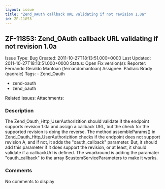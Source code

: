 ```yaml
---
layout: issue
title: "Zend_OAuth callback URL validating if not revision 1.0a"
id: ZF-11853
---
```


ZF-11853: Zend\_OAuth callback URL validating if not revision 1.0a
------------------------------------------------------------------

 Issue Type: Bug Created: 2011-10-27T18:13:51.000+0000 Last Updated: 2011-10-27T18:13:51.000+0000 Status: Open Fix version(s): 
 Reporter:  Fernando Geraldo Mantoan (fernandomantoan)  Assignee:  Pádraic Brady (padraic)  Tags: - Zend\_Oauth
- zend-oauth
- zend\_oauth
 
 Related issues: 
 Attachments: 
### Description

The Zend\_Oauth\_Http\_UserAuthorizition should validate if the endpoint supports revision 1.0a and assign a callback URL, but the check for the supported revision is doing the reverse. The method assembleParams() in Zend\_Oauth\_Http\_UserAuthorizition checks if the endpoint does not support revision A, and if not, it adds the "oauth\_callback" parameter. But, it should add this parameter if it does support the revision, or at least, it should validate if a callbackUrl is defined. The woarkround is adding the paramater "oauth\_callback" to the array $customServiceParameters to make it works.

 

 

### Comments

No comments to display